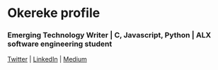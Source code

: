 # Okereke profile

### Emerging Technology Writer | C, Javascript, Python | ALX software engineering student
                                
[Twitter](https://twitter.com/OkerekeChinweo1) | [LinkedIn](https://www.linkedin.com/in/okereke-chinweokwu-388657129/) | [Medium](https://medium.com/@okerekeinno6)
